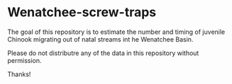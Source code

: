 # Wenatchee-screw-traps

The goal of this repository is to estimate the number and timing of juvenile Chinook migrating out of natal streams int he Wenatchee Basin.

Please do not distributre any of the data in this repository without permission. 

Thanks!